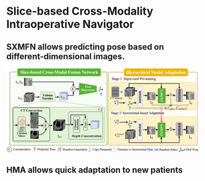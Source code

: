 # Slice-based Cross-Modality Intraoperative Navigator
## SXMFN allows predicting pose based on different-dimensional images. 
![Network](network.png "Network")
## HMA allows quick adaptation to new patients


